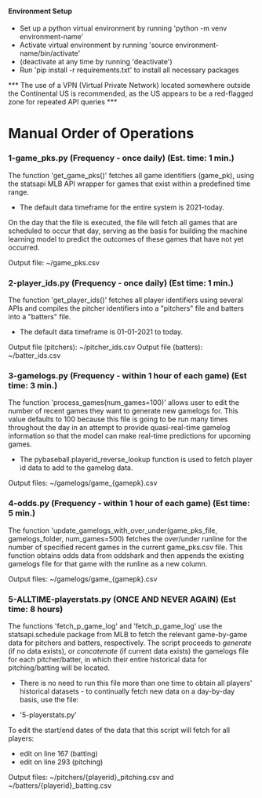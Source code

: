 #### Environment Setup
* Set up a python virtual environment by running 'python -m venv environment-name'
* Activate virtual environment by running 'source environment-name/bin/activate'
* (deactivate at any time by running 'deactivate')
* Run 'pip install -r requirements.txt'  to install all necessary packages

*** The use of a VPN (Virtual Private Network) located somewhere outside the Continental US is recommended, as the US appears to be a red-flagged zone for repeated API queries ***


# Manual Order of Operations

### 1-game_pks.py    (Frequency - once daily)    (Est. time: 1 min.)

The function 'get_game_pks()' fetches all game identifiers (game_pk), using the statsapi MLB API wrapper for games that exist within a predefined time range. 
* The default data timeframe for the entire system is 2021-today.

On the day that the file is executed, the file will fetch all games that are scheduled to occur that day, serving as the basis for building the machine learning model to predict the outcomes of these games that have not yet occurred. 

Output file: ~/game_pks.csv


### 2-player_ids.py    (Frequency - once daily)    (Est time: 1 min.)

The function 'get_player_ids()' fetches all player identifiers using several APIs and compiles the pitcher identifiers into a "pitchers" file and batters into a "batters" file. 
* The default data timeframe is 01-01-2021 to today.

Output file (pitchers): ~/pitcher_ids.csv
Output file (batters): ~/batter_ids.csv


### 3-gamelogs.py    (Frequency - within 1 hour of each game)    (Est time: 3 min.)

The function 'process_games(num_games=100)' allows user to edit the number of recent games they want to generate new gamelogs for. This value defaults to 100 because this file is going to be run many times throughout the day in an attempt to provide quasi-real-time gamelog information so that the model can make real-time predictions for upcoming games. 
* The pybaseball.playerid_reverse_lookup function is used to fetch player id data to add to the gamelog data.

Output files: ~/gamelogs/game_{gamepk}.csv


### 4-odds.py    (Frequency - within 1 hour of each game)    (Est time: 5 min.)

The function 'update_gamelogs_with_over_under(game_pks_file, gamelogs_folder, num_games=500) fetches the over/under runline for the number of specified recent games in the current game_pks.csv file. This function obtains odds data from oddshark and then appends the existing gamelogs file for that game with the runline as a new column.

Output files: ~/gamelogs/game_{gamepk}.csv


### 5-ALLTIME-playerstats.py    (ONCE AND NEVER AGAIN)    (Est time: 8 hours)

The functions 'fetch_p_game_log' and 'fetch_p_game_log' use the statsapi.schedule package from MLB to fetch the relevant game-by-game data for pitchers and batters, respectively. The script proceeds to *generate* (if no data exists), or *concatenate* (if current data exists) the gamelogs file for each pitcher/batter, in which their entire historical data for pitching/batting will be located. 
- There is no need to run this file more than one time to obtain all players' historical datasets - to continually fetch new data on a day-by-day basis, use the file:
* '5-playerstats.py'

To edit the start/end dates of the data that this script will fetch for all players:
- edit on line 167 (batting)
- edit on line 293 (pitching)

Output files: ~/pitchers/{playerid}_pitching.csv
and ~/batters/{playerid}_batting.csv
